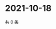 # 2021-10-18

共 0 条

<!-- BEGIN WEIBO -->
<!-- 最后更新时间 Mon Oct 18 2021 09:56:33 GMT+0800 (China Standard Time) -->

<!-- END WEIBO -->
